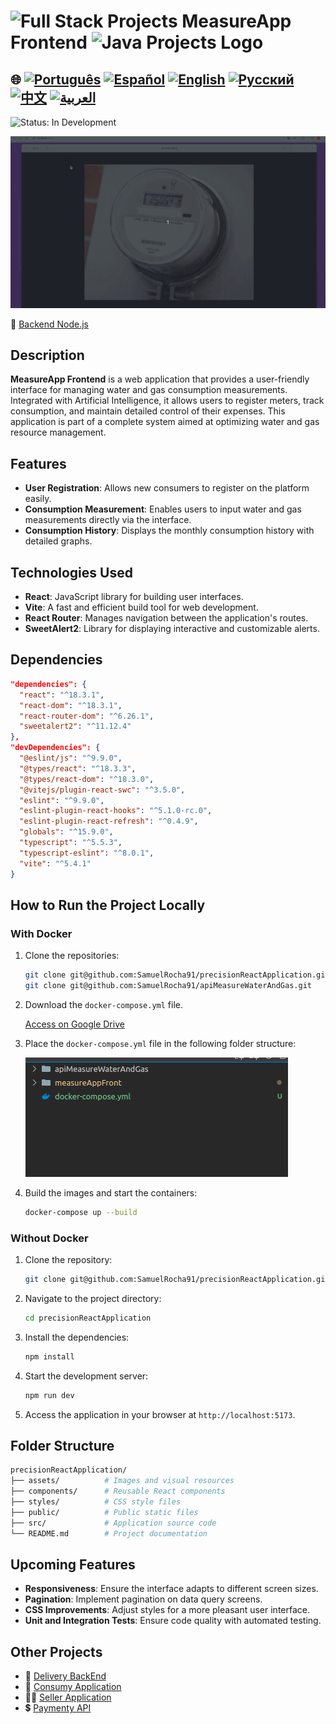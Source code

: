# <img src="https://encrypted-tbn0.gstatic.com/images?q=tbn:ANd9GcTchGHKMA3VyA1ySh2ITWb0CIm_cnhF1cGvlQ&s" alt="Full Stack Projects" width="52" height="40" /> MeasureApp Frontend <img src="https://encrypted-tbn0.gstatic.com/images?q=tbn:ANd9GcTchGHKMA3VyA1ySh2ITWb0CIm_cnhF1cGvlQ&s" alt="Java Projects Logo" width="52" height="40" /> 

## 🌐 [![Português](https://img.shields.io/badge/Português-green)](https://github.com/SamuelRocha91/precisionReactApplication/blob/main/README.md) [![Español](https://img.shields.io/badge/Español-yellow)](https://github.com/SamuelRocha91/precisionReactApplication/blob/main/README_es.md) [![English](https://img.shields.io/badge/English-blue)](https://github.com/SamuelRocha91/precisionReactApplication/blob/main/README_en.md) [![Русский](https://img.shields.io/badge/Русский-lightgrey)](https://github.com/SamuelRocha91/precisionReactApplication/blob/main/README_ru.md) [![中文](https://img.shields.io/badge/中文-red)](https://github.com/SamuelRocha91/precisionReactApplication/blob/main/README_ch.md) [![العربية](https://img.shields.io/badge/العربية-orange)](https://github.com/SamuelRocha91/precisionReactApplication/blob/main/README_ar.md)


![Status: In Development](https://img.shields.io/badge/status-in%20development-yellow)

![Application Demo](./gifs/apiMeasure.gif)

🤖 [Backend Node.js](https://github.com/SamuelRocha91/apiMeasureWaterAndGas/blob/main/README_en.md)

## Description

**MeasureApp Frontend** is a web application that provides a user-friendly interface for managing water and gas consumption measurements. Integrated with Artificial Intelligence, it allows users to register meters, track consumption, and maintain detailed control of their expenses. This application is part of a complete system aimed at optimizing water and gas resource management.

## Features

- **User Registration**: Allows new consumers to register on the platform easily.
- **Consumption Measurement**: Enables users to input water and gas measurements directly via the interface.
- **Consumption History**: Displays the monthly consumption history with detailed graphs.

## Technologies Used

- **React**: JavaScript library for building user interfaces.
- **Vite**: A fast and efficient build tool for web development.
- **React Router**: Manages navigation between the application's routes.
- **SweetAlert2**: Library for displaying interactive and customizable alerts.

## Dependencies

```json
"dependencies": {
  "react": "^18.3.1",
  "react-dom": "^18.3.1",
  "react-router-dom": "^6.26.1",
  "sweetalert2": "^11.12.4"
},
"devDependencies": {
  "@eslint/js": "^9.9.0",
  "@types/react": "^18.3.3",
  "@types/react-dom": "^18.3.0",
  "@vitejs/plugin-react-swc": "^3.5.0",
  "eslint": "^9.9.0",
  "eslint-plugin-react-hooks": "^5.1.0-rc.0",
  "eslint-plugin-react-refresh": "^0.4.9",
  "globals": "^15.9.0",
  "typescript": "^5.5.3",
  "typescript-eslint": "^8.0.1",
  "vite": "^5.4.1"
}
```

## How to Run the Project Locally

### With Docker

1. Clone the repositories:

   ```bash
   git clone git@github.com:SamuelRocha91/precisionReactApplication.git
   git clone git@github.com:SamuelRocha91/apiMeasureWaterAndGas.git
   ```

2. Download the `docker-compose.yml` file.

   [Access on Google Drive](https://drive.google.com/file/d/1p5MKW3YB5En05Jp5ETWxNbmHllinihiH/view?usp=sharing)

3. Place the `docker-compose.yml` file in the following folder structure:

   ![Folder Hierarchy](./public/pastasDocker.png)

4. Build the images and start the containers:

   ```bash
   docker-compose up --build
   ```

### Without Docker

1. Clone the repository:

   ```bash
   git clone git@github.com:SamuelRocha91/precisionReactApplication.git
   ```

2. Navigate to the project directory:

   ```bash
   cd precisionReactApplication
   ```

3. Install the dependencies:

   ```bash
   npm install
   ```

4. Start the development server:

   ```bash
   npm run dev
   ```

5. Access the application in your browser at `http://localhost:5173`.

## Folder Structure

```bash
precisionReactApplication/
├── assets/          # Images and visual resources
├── components/      # Reusable React components
├── styles/          # CSS style files
├── public/          # Public static files
├── src/             # Application source code
└── README.md        # Project documentation
```

## Upcoming Features

- **Responsiveness**: Ensure the interface adapts to different screen sizes.
- **Pagination**: Implement pagination on data query screens.
- **CSS Improvements**: Adjust styles for a more pleasant user interface.
- **Unit and Integration Tests**: Ensure code quality with automated testing.

## Other Projects

- 💎 [Delivery BackEnd](https://github.com/SamuelRocha91/delivery_back/blob/main/README_en.md) 
- 🛒 [Consumy Application](https://github.com/SamuelRocha91/consumy/blob/main/README_en.md) 
- 👨‍💼 [Seller Application](https://github.com/SamuelRocha91/seller_application/blob/main/README_en.md) 
- 💲 [Paymenty API](https://github.com/SamuelRocha91/paymenty) 
